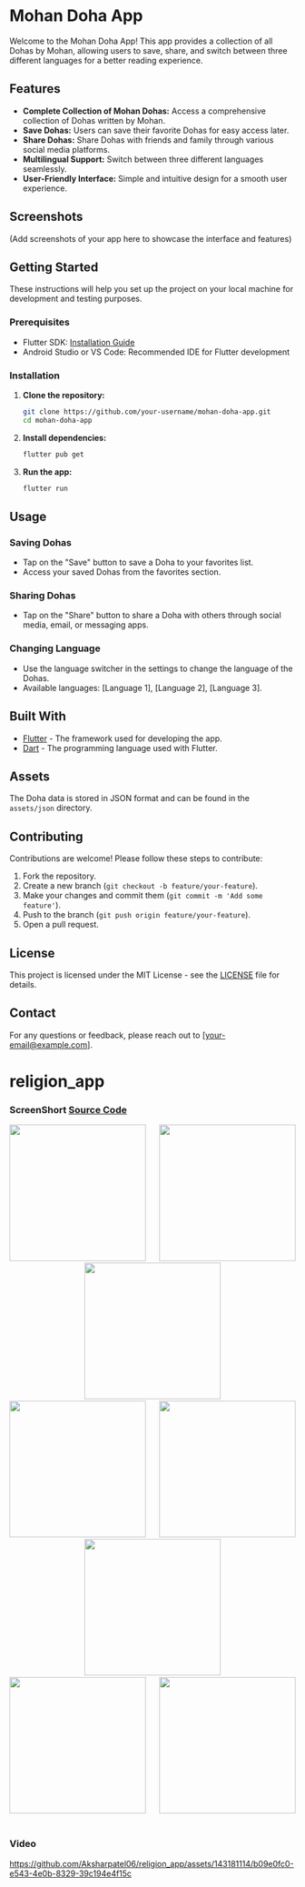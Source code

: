 
# Mohan Doha App

Welcome to the Mohan Doha App! This app provides a collection of all Dohas by Mohan, allowing users to save, share, and switch between three different languages for a better reading experience.

## Features

- **Complete Collection of Mohan Dohas:** Access a comprehensive collection of Dohas written by Mohan.
- **Save Dohas:** Users can save their favorite Dohas for easy access later.
- **Share Dohas:** Share Dohas with friends and family through various social media platforms.
- **Multilingual Support:** Switch between three different languages seamlessly.
- **User-Friendly Interface:** Simple and intuitive design for a smooth user experience.

## Screenshots

(Add screenshots of your app here to showcase the interface and features)

## Getting Started

These instructions will help you set up the project on your local machine for development and testing purposes.

### Prerequisites

- Flutter SDK: [Installation Guide](https://flutter.dev/docs/get-started/install)
- Android Studio or VS Code: Recommended IDE for Flutter development

### Installation

1. **Clone the repository:**
   ```bash
   git clone https://github.com/your-username/mohan-doha-app.git
   cd mohan-doha-app
   ```

2. **Install dependencies:**
   ```bash
   flutter pub get
   ```

3. **Run the app:**
   ```bash
   flutter run
   ```

## Usage

### Saving Dohas
- Tap on the "Save" button to save a Doha to your favorites list.
- Access your saved Dohas from the favorites section.

### Sharing Dohas
- Tap on the "Share" button to share a Doha with others through social media, email, or messaging apps.

### Changing Language
- Use the language switcher in the settings to change the language of the Dohas.
- Available languages: [Language 1], [Language 2], [Language 3].

## Built With

- [Flutter](https://flutter.dev/) - The framework used for developing the app.
- [Dart](https://dart.dev/) - The programming language used with Flutter.

## Assets

The Doha data is stored in JSON format and can be found in the `assets/json` directory.

## Contributing

Contributions are welcome! Please follow these steps to contribute:

1. Fork the repository.
2. Create a new branch (`git checkout -b feature/your-feature`).
3. Make your changes and commit them (`git commit -m 'Add some feature'`).
4. Push to the branch (`git push origin feature/your-feature`).
5. Open a pull request.

## License

This project is licensed under the MIT License - see the [LICENSE](LICENSE) file for details.

## Contact

For any questions or feedback, please reach out to [your-email@example.com].




# religion_app

### ScreenShort [Source Code](https://github.com/Aksharpatel06/religion_app/tree/master/lib)

<p align='center'>
  <img src='https://github.com/Aksharpatel06/religion_app/assets/143181114/18466145-dfa1-4a07-a3de-df7bcdc14d0b' width=240> &nbsp;&nbsp;&nbsp;&nbsp;
  <img src='https://github.com/Aksharpatel06/religion_app/assets/143181114/b2689e1e-1051-4ee3-ac88-3bee5594706b' width=240> &nbsp;&nbsp;&nbsp;&nbsp;
  <img src='https://github.com/Aksharpatel06/religion_app/assets/143181114/5490cc58-5ff1-4c59-8458-1858f8861da9' width=240> &nbsp;&nbsp;&nbsp;&nbsp;
  <img src='https://github.com/Aksharpatel06/religion_app/assets/143181114/09bcf29f-4cf7-4f58-be2f-ce7624f2e7e2' width=240> &nbsp;&nbsp;&nbsp;&nbsp;
  <img src='https://github.com/Aksharpatel06/religion_app/assets/143181114/c8f7e166-2351-4111-afa4-f37206f3f49f' width=240> &nbsp;&nbsp;&nbsp;&nbsp;
  <img src='https://github.com/Aksharpatel06/religion_app/assets/143181114/a486d7c2-5367-4b72-85ff-0dd8885c79d4' width=240> &nbsp;&nbsp;&nbsp;&nbsp;
  <img src='https://github.com/Aksharpatel06/religion_app/assets/143181114/1cd840a8-ad5c-4402-a108-31a3218796ac' width=240> &nbsp;&nbsp;&nbsp;&nbsp;
   <img src='https://github.com/Aksharpatel06/religion_app/assets/143181114/c0d6d3cc-c45f-4969-bb94-e61096b3f323' width=240> &nbsp;&nbsp;&nbsp;&nbsp;
</p>

### Video



https://github.com/Aksharpatel06/religion_app/assets/143181114/b09e0fc0-e543-4e0b-8329-39c194e4f15c



